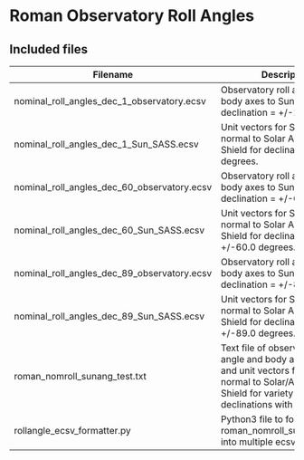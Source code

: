# Roman Observatory Roll Angles

## Included files

| Filename| Description|
|---------|------------|
| nominal_roll_angles_dec_1_observatory.ecsv  | Observatory roll angle and body axes to Sun angles for declination = +/-1.0 degrees.|
| nominal_roll_angles_dec_1_Sun_SASS.ecsv     | Unit vectors for Sun and normal to Solar Array/Sun Shield for declination = +/-1.0 degrees.|
| nominal_roll_angles_dec_60_observatory.ecsv | Observatory roll angle and body axes to Sun angles for declination = +/-60.0 degrees.|
| nominal_roll_angles_dec_60_Sun_SASS.ecsv    | Unit vectors for Sun and normal to Solar Array/Sun Shield for declination = +/-60.0 degrees.|
| nominal_roll_angles_dec_89_observatory.ecsv | Observatory roll angle and body axes to Sun angles for declination = +/-89.0 degrees.|
| nominal_roll_angles_dec_89_Sun_SASS.ecsv    | Unit vectors for Sun and normal to Solar Array/Sun Shield for declination = +/-89.0 degrees.|
| roman_nomroll_sunang_test.txt| Text file of observatory roll angle and body axes to Sun and unit vectors for Sun and normal to Solar/Array/Sun Shield for variety of declinations with RA=90. |
| rollangle_ecsv_formatter.py| Python3 file to format roman_nomroll_sunang_test.txt into multiple ecsv files|
